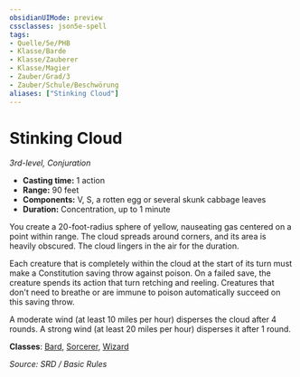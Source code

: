 ```yaml
---
obsidianUIMode: preview
cssclasses: json5e-spell
tags:
- Quelle/5e/PHB
- Klasse/Barde
- Klasse/Zauberer
- Klasse/Magier
- Zauber/Grad/3
- Zauber/Schule/Beschwörung
aliases: ["Stinking Cloud"]
---
```

# Stinking Cloud
*3rd-level, Conjuration*  

- **Casting time:** 1 action
- **Range:** 90 feet
- **Components:** V, S, a rotten egg or several skunk cabbage leaves
- **Duration:** Concentration, up to 1 minute

You create a 20-foot-radius sphere of yellow, nauseating gas centered on a point within range. The cloud spreads around corners, and its area is heavily obscured. The cloud lingers in the air for the duration.

Each creature that is completely within the cloud at the start of its turn must make a Constitution saving throw against poison. On a failed save, the creature spends its action that turn retching and reeling. Creatures that don't need to breathe or are immune to poison automatically succeed on this saving throw.

A moderate wind (at least 10 miles per hour) disperses the cloud after 4 rounds. A strong wind (at least 20 miles per hour) disperses it after 1 round.

**Classes**: [Bard](05%20-%20Wikipedia/Charakteroptionen/02.%20Klassen/Barde.md), [Sorcerer](../Charakteroptionen/Klassen/Zauberer.md), [Wizard](../Charakteroptionen/Klassen/Magier.md)

*Source: SRD / Basic Rules*